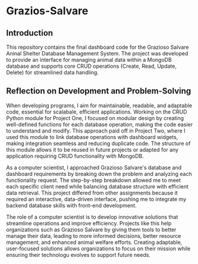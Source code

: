 # Grazios-Salvare

## Introduction 
This repository contains the final dashboard code for the Grazioso Salvare Aninal Shelter Database Management System. The project was developed to provide an interface for managing animal data within a MongoDB database and supports core CRUD operations (Create, Read, Update, Delete) for streamlined data handling. 

## Reflection on Development and Problem-Solving
When developing programs, I aim for maintainable, readable, and adaptable code, essential for scalabale, efficient applications. Working on the CRUD Python module for Project One, I focused on modular design by creating well-defined functions for each database operation, making the code easier to understand and modify. This approach paid off in Project Two, where I used this module to link database operations with dashboard widgets, making integration seamless and reducing duplicate code. The structure of this module allows it to be reused in future projects or adapted for any application requiring CRUD functionality with MongoDB.

As a computer scientist, I approached Grazioso Salvare's database and dashboard requirements by breaking down the problem and analyzing each functionality request. The step-by-step breakdown allowed me to meet each specific client need while balancing database structure with efficient data retrieval. This project differed from other assignments because it required an interactive, data-driven interface, pushing me to integrate my backend database skills with front-end development. 

The role of a computer scientist is to develop innovative solutions that streamline operations and improve efficiency. Projects like this help organizations such as Grazioso Salvare by giving them tools to better manage their data, leading to more informed decisions, better resource management, and enhanced animal welfare efforts. Creating adaptable, user-focused solutions allows organizations to focus on their mission while ensuring their technologu evolves to support future needs. 
